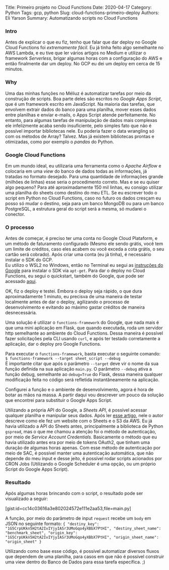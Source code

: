 Title: Primeiro projeto no Cloud Functions
Date: 2020-04-17
Category: Python
Tags: gcp, python
Slug: cloud-functions-primeiro-deploy
Authors: Eli Yarson
Summary: Automatizando scripts no Cloud Functions

### Intro

Antes de explicar o que eu fiz, tenho que falar que dar deploy no Google Cloud Functions foi *extremamente fácil*. Eu já tinha feito algo semelhante no AWS Lambda, e eu tive que ler vários artigos no Medium e utilizar o framework _Serverless_, brigar algumas horas com a configuração do AWS e então finalmente dar um deploy. No GCP eu dei um deploy em cerca de 15 minutos.  

### Why

Uma das minhas funções no Méliuz é automatizar tarefas por meio da construção de scripts. Boa parte deles são escritos no _Google Apps Script_, que é um framework escrito em JavaScript. Na maioria das tarefas, que envolvem extrair dados do banco para uma planilha, mover esses dados entre planilhas e enviar e-mails, o Apps Script atende perfeitamente. No entanto, para algumas tarefas de manipulação de dados mais complexas ele infelizmente acaba sendo insuficiente, pelo simples fato que não é possível importar bibliotecas nele.  Eu poderia fazer o data wrangling só com os métodos de Array? Talvez. Mas já existem bibliotecas prontas e otimizadas, como por exemplo o _pandas_ do Python.  

### Google Cloud Functions  

Em um mundo ideal, eu utilizaria uma ferramenta como o _Apache Airflow_ e colocaria em uma _view_ do banco de dados todas as informações, já tratadas no formato desejado. Para uma quantidade de informações grande (milhões de linhas) esse seria o procedimento correto. Mas e se eu quiser algo pequeno? Para até aproximadamente 150 mil linhas, eu consigo utilizar uma planilha do sheets como destino do meu ETL. Se eu escrever todo o script em Python no Cloud Functions, caso no futuro os dados cresçam eu posso só mudar o destino, seja para um banco MongoDB ou para um banco PostgreSQL, a estrutura geral do script será a mesma, só mudarei o conector.  

### O processo

Antes de começar, é preciso ter uma conta no Google Cloud Plataform, e um método de faturamento configurado (Mesmo ele sendo grátis, você tem um limite de créditos, caso eles acabem ou você exceda a cota grátis, o seu cartão será cobrado). Após criar uma conta (eu já tinha), é necessário instalar o SDK do GCP.  
Eu utilizo o WSL2 no Windows, então no Terminal eu segui as [instruções do Google](https://cloud.google.com/sdk/docs/downloads-apt-get) para instalar o SDK via `apt-get`.
Para dar o deploy no Cloud Functions, eu segui o quickstart, também do Google, que pode ser acessado [aqui](https://cloud.google.com/functions/docs/quickstart-python).  

OK, fiz o deploy e testei. Embora o deploy seja rápido, o que dura aproximadamente 1 minuto, eu precisva de uma maneira de testar localmente antes de dar o deploy, agilizando o processo de desenvolvimento e evitando ao máximo gastar créditos de maneira desnecessária.  

Uma solução é utilizar o `functions-framework` do Google, que nada mais é que uma mini aplicação em Flask, que quando executada, roda um servidor http semelhante ao ambiente do Cloud Functions. Dessa maneira é possível fazer solicitações pela CLI usando `curl`, e após ter testado corretamente a aplicação, dar o deploy pro Google Functions.  

Para executar o `functions-framework`, basta executar o seguinte comando:  
```$ functions-framework --target sheet_script --debug```  
É importante citar que após o parâmetro `--target` deve vir o nome da sua função definida na sua aplicação `main.py`. O parâmetro `--debug` ativa a função debug, semelhante ao `debug=True` do Flask, dessa maneira qualquer modificação feita no código será refletida instantâneamente na aplicação.  

Configurei a função e o ambiente de desenvolvimento, agora é hora de botar as mãos na massa. A partir daqui vou descrever um pouco da solução que encontrei para substituir o Google Apps Script.  

Utilizando a própria API do Google, a _Sheets API_, é possível acessar qualquer planilha e manipular seus dados. Após ler [esse artigo](https://towardsdatascience.com/use-google-sheets-s3-and-python-to-build-a-website-quickly-8e4501dab02e), nele o autor descreve como ele fez um website com o Sheets e o S3 da AWS. Eu já havia utilizado a API do Sheets antes, principalmente a biblioteca de Python `gspread`, mas o que me chamou a atenção foi o método de autenticação, por meio de _Service Account Credentials_. Basicamente o método que eu havia utilizado antes era por meio de tokens OAuth2, que tinham uma duração de algumas horas apenas. Com esse método de autenticação por meio de SAC, é possível manter uma autenticação automática, que não depende do meu input e desse jeito, é possível rodar scripts acionados por CRON Jobs (Utilizando o Google Scheduler é uma opção, ou um próprio Script do Google Apps Script).  

### Resultado

Após algumas horas brincando com o script, o resultado pode ser visualizado a seguir:  

[gist:id=cc14c03616a3e802024572e111e2aa53,file=main.py]


A função, por meio do parâmetro  de input `request` recebe um `body` em JSON no seguinte formato:
`{
  "destiny_key": "1G5CrpUKkn5H2tA2IvIYjyIASr3UMoGqo4yXBbX7PtHI",
  "destiny_sheet_name": "benchmark_sheet",
  "origin_key": "1G5CrpUKkn5H2tA2IvIYjyIASr3UMoGqo4yXBbX7PtHI",
  "origin_sheet_name": "origin_sheet"
} `  

Utilizando como base esse código, é possível automatizar diversos fluxos que dependem de uma planilha, para casos em que não é possível construir uma view dentro do Banco de Dados para essa tarefa específica. ;)
